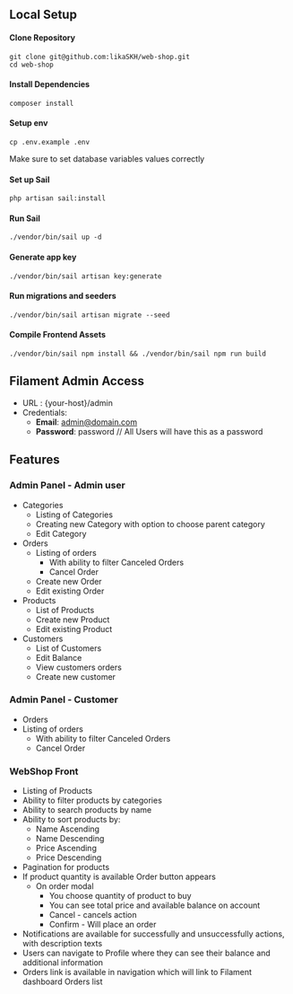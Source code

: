 ## Local Setup
#### Clone Repository
    git clone git@github.com:likaSKH/web-shop.git
    cd web-shop
#### Install Dependencies
    composer install
#### Setup env
    cp .env.example .env
Make sure to set database variables values correctly 
#### Set up Sail
    php artisan sail:install
#### Run Sail
    ./vendor/bin/sail up -d
#### Generate app key
    ./vendor/bin/sail artisan key:generate
#### Run migrations and seeders
    ./vendor/bin/sail artisan migrate --seed
#### Compile Frontend Assets
    ./vendor/bin/sail npm install && ./vendor/bin/sail npm run build

## Filament Admin Access
- URL : {your-host}/admin
- Credentials:
  - **Email**: admin@domain.com
  - **Password**: password // All Users will have this as a password 

## Features
### Admin Panel - Admin user
- Categories
  - Listing of Categories
  - Creating new Category with option to choose parent category
  - Edit Category
 - Orders
   - Listing of orders
     - With ability to filter Canceled Orders
     - Cancel Order
   - Create new Order
   - Edit existing Order
 - Products
   - List of Products
   - Create new Product
   - Edit existing Product
 - Customers
   - List of Customers
   - Edit Balance 
   - View customers orders
   - Create new customer
### Admin Panel - Customer
- Orders
- Listing of orders
    - With ability to filter Canceled Orders
    - Cancel Order
### WebShop Front
- Listing of Products
- Ability to filter products by categories
- Ability to search products by name
- Ability to sort products by:
  - Name Ascending
  - Name Descending
  - Price Ascending
  - Price Descending
- Pagination for products
- If product quantity is available Order button appears
  - On order modal 
    - You choose quantity of product to buy
    - You can see total price and available balance on account
    - Cancel - cancels action
    - Confirm - Will place an order
- Notifications are available for successfully and unsuccessfully actions, with description texts
- Users can navigate to Profile where they can see their balance and additional information
- Orders link is available in navigation which will link to Filament dashboard Orders list

